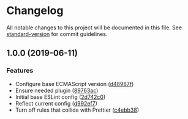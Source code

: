 # Changelog

All notable changes to this project will be documented in this file. See [standard-version](https://github.com/conventional-changelog/standard-version) for commit guidelines.

## 1.0.0 (2019-06-11)

### Features

- Configure base ECMAScript version ([d48987f](https://github.com/serverless/eslint-config/commit/d48987f))
- Ensure needed plugin ([89763ac](https://github.com/serverless/eslint-config/commit/89763ac))
- Initial base ESLint config ([2d742c0](https://github.com/serverless/eslint-config/commit/2d742c0))
- Reflect current config ([d992ef7](https://github.com/serverless/eslint-config/commit/d992ef7))
- Turn off rules that collide with Prettier ([c4ebb38](https://github.com/serverless/eslint-config/commit/c4ebb38))
